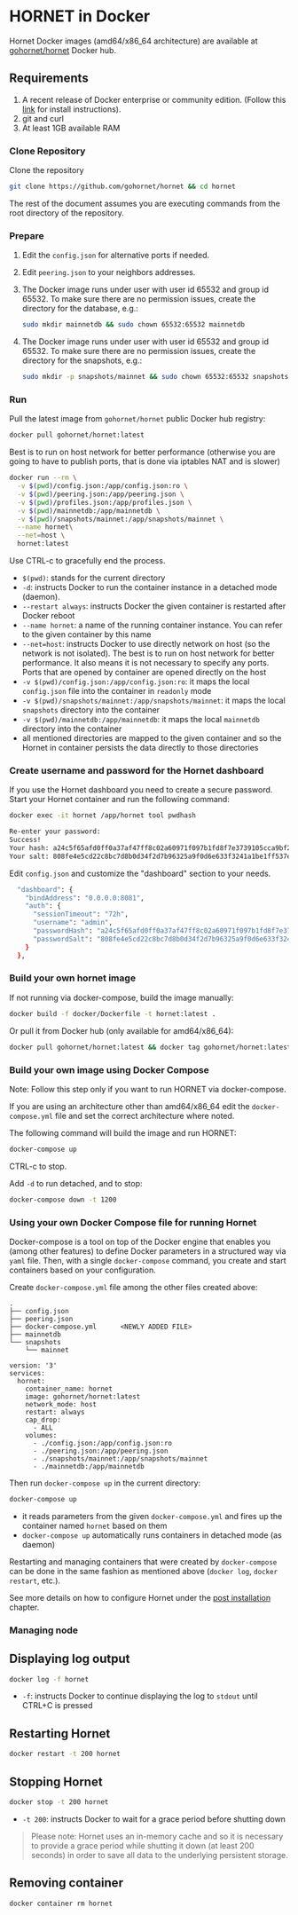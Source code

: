 # HORNET in Docker

Hornet Docker images (amd64/x86_64 architecture) are available at [gohornet/hornet](https://hub.docker.com/r/gohornet/hornet) Docker hub.

## Requirements

1. A recent release of Docker enterprise or community edition. (Follow this [link](https://docs.docker.com/engine/install/) for install instructions).
2. git and curl
3. At least 1GB available RAM

### Clone Repository

Clone the repository

```sh
git clone https://github.com/gohornet/hornet && cd hornet
```

The rest of the document assumes you are executing commands from the root directory of the repository.

### Prepare

1. Edit the `config.json` for alternative ports if needed.

2. Edit `peering.json` to your neighbors addresses.

3. The Docker image runs under user with user id 65532 and group id 65532. To make sure there are no permission issues, create the directory for the database, e.g.:

   ```sh
   sudo mkdir mainnetdb && sudo chown 65532:65532 mainnetdb
   ```

4. The Docker image runs under user with user id 65532 and group id 65532. To make sure there are no permission issues, create the directory for the snapshots, e.g.:

   ```sh
   sudo mkdir -p snapshots/mainnet && sudo chown 65532:65532 snapshots -R
   ```

### Run

Pull the latest image from `gohornet/hornet` public Docker hub registry:

```bash
docker pull gohornet/hornet:latest
```

Best is to run on host network for better performance (otherwise you are going to have to publish ports, that is done via iptables NAT and is slower)

```sh
docker run --rm \
  -v $(pwd)/config.json:/app/config.json:ro \
  -v $(pwd)/peering.json:/app/peering.json \
  -v $(pwd)/profiles.json:/app/profiles.json \
  -v $(pwd)/mainnetdb:/app/mainnetdb \
  -v $(pwd)/snapshots/mainnet:/app/snapshots/mainnet \
  --name hornet\
  --net=host \
  hornet:latest
```

Use CTRL-c to gracefully end the process.

* `$(pwd)`: stands for the current directory
* `-d`: instructs Docker to run the container instance in a detached mode (daemon).
* `--restart always`: instructs Docker the given container is restarted after Docker reboot
* `--name hornet`: a name of the running container instance. You can refer to the given container by this name
* `--net=host`: instructs Docker to use directly network on host (so the network is not isolated). The best is to run on host network for better performance. It also means it is not necessary to specify any ports. Ports that are opened by container are opened directly on the host
* `-v $(pwd)/config.json:/app/config.json:ro`: it maps the local `config.json` file into the container in `readonly` mode
* `-v $(pwd)/snapshots/mainnet:/app/snapshots/mainnet`: it maps the local `snapshots` directory into the container
* `-v $(pwd)/mainnetdb:/app/mainnetdb`: it maps the local `mainnetdb` directory into the container
* all mentioned directories are mapped to the given container and so the Hornet in container persists the data directly to those directories

### Create username and password for the Hornet dashboard

If you use the Hornet dashboard you need to create a secure password. Start your Hornet container and run the following command:

```sh
docker exec -it hornet /app/hornet tool pwdhash

Re-enter your password:
Success!
Your hash: a24c5f65afd0ff0a37af47ff8c02a60971f097b1fd8f7e3739105cca9bf294c4
Your salt: 808fe4e5cd22c8bc7d8b0d34f2d7b96325a9f0d6e633f3241a1be1ff537e956c
```

Edit `config.json` and customize the "dashboard" section to your needs.

```sh
  "dashboard": {
    "bindAddress": "0.0.0.0:8081",
    "auth": {
      "sessionTimeout": "72h",
      "username": "admin",
      "passwordHash": "a24c5f65afd0ff0a37af47ff8c02a60971f097b1fd8f7e3739105cca9bf294c4",
      "passwordSalt": "808fe4e5cd22c8bc7d8b0d34f2d7b96325a9f0d6e633f3241a1be1ff537e956c"
    }
  },
```

### Build your own hornet image

If not running via docker-compose, build the image manually:

```sh
docker build -f docker/Dockerfile -t hornet:latest .
```

Or pull it from Docker hub (only available for amd64/x86_64):

```sh
docker pull gohornet/hornet:latest && docker tag gohornet/hornet:latest hornet:latest
```

### Build your own image using Docker Compose

Note: Follow this step only if you want to run HORNET via docker-compose.

If you are using an architecture other than amd64/x86_64 edit the `docker-compose.yml` file and set the correct architecture where noted.

The following command will build the image and run HORNET:

```sh
docker-compose up
```

CTRL-c to stop.

Add `-d` to run detached, and to stop:

```sh
docker-compose down -t 1200
```

### Using your own Docker Compose file for running Hornet

Docker-compose is a tool on top of the Docker engine that enables you (among other features) to define Docker parameters in a structured way via `yaml` file. Then, with a single `docker-compose` command, you create and start containers based on your configuration.

Create `docker-compose.yml` file among the other files created above:

```plaintext
.
├── config.json
├── peering.json
├── docker-compose.yml      <NEWLY ADDED FILE>
├── mainnetdb
└── snapshots
    └── mainnet
```

```plaintext
version: '3'
services:
  hornet:
    container_name: hornet
    image: gohornet/hornet:latest
    network_mode: host
    restart: always
    cap_drop:
      - ALL
    volumes:
      - ./config.json:/app/config.json:ro
      - ./peering.json:/app/peering.json
      - ./snapshots/mainnet:/app/snapshots/mainnet
      - ./mainnetdb:/app/mainnetdb
```

Then run `docker-compose up` in the current directory:

```bash
docker-compose up
```

* it reads parameters from the given `docker-compose.yml` and fires up the container named `hornet` based on them
* `docker-compose up` automatically runs containers in detached mode (as daemon)

Restarting and managing containers that were created by `docker-compose` can be done in the same fashion as mentioned above (`docker log`, `docker restart`, etc.).

See more details on how to configure Hornet under the [post installation](../post_installation/post_installation.md) chapter.

### Managing node

## Displaying log output

```bash
docker log -f hornet
```

* `-f`: instructs Docker to continue displaying the log to `stdout` until CTRL+C is pressed

## Restarting Hornet

```bash
docker restart -t 200 hornet
```

## Stopping Hornet

```bash
docker stop -t 200 hornet
```

* `-t 200`: instructs Docker to wait for a grace period before shutting down

> Please note: Hornet uses an in-memory cache and so it is necessary to provide a grace period while shutting it down (at least 200 seconds) in order to save all data to the underlying persistent storage.

## Removing container

```bash
docker container rm hornet
```
